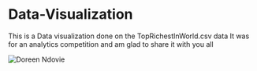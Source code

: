 # Data-Visualization

This is a Data visualization done on the TopRichestInWorld.csv data
It was for an analytics competition and am glad to share it with you all

![Doreen Ndovie](https://user-images.githubusercontent.com/102435685/191740654-e751d9b5-35b6-4459-b142-f48fa38f1d9a.png)
